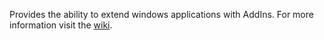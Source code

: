 Provides the ability to extend windows applications with AddIns. For more information visit the [wiki](https://github.com/Narumikazuchi/Extensibility/wiki).
